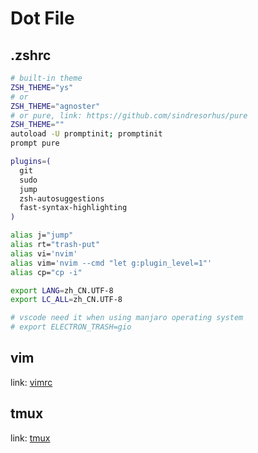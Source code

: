 # Dot File

## .zshrc

```sh
# built-in theme
ZSH_THEME="ys"
# or
ZSH_THEME="agnoster"
# or pure, link: https://github.com/sindresorhus/pure
ZSH_THEME=""
autoload -U promptinit; promptinit
prompt pure

plugins=(
  git
  sudo
  jump
  zsh-autosuggestions
  fast-syntax-highlighting
)

alias j="jump"
alias rt="trash-put"
alias vi='nvim'
alias vim='nvim --cmd "let g:plugin_level=1"'
alias cp="cp -i"

export LANG=zh_CN.UTF-8
export LC_ALL=zh_CN.UTF-8

# vscode need it when using manjaro operating system
# export ELECTRON_TRASH=gio
```

## vim

link: [vimrc](https://github.com/CsYakamoz/vimrc)

## tmux

link: [tmux](../tmux/README.md)
